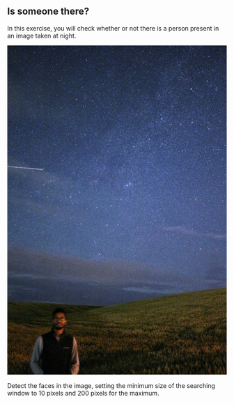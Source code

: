 ## Is someone there?

In this exercise, you will check whether or not there is a person present in an image taken at night.

![Landscape of starry night with a young man in the left bottom corner](../images/5.jpg)

<!-- Image preloaded as `night_image`. -->

<!-- The `Cascade` of classifiers class from `feature` module has been already imported. The same is true for the `show_detected_face()` function, that is used to display the face marked in the image and crop so it can be shown separately. -->

Detect the faces in the image, setting the minimum size of the searching window to 10 pixels and 200 pixels for the maximum.
<!-- 
### Instructions

- Load the trained file from the `data` module.

- Initialize the detector cascade with the trained file.
 -->